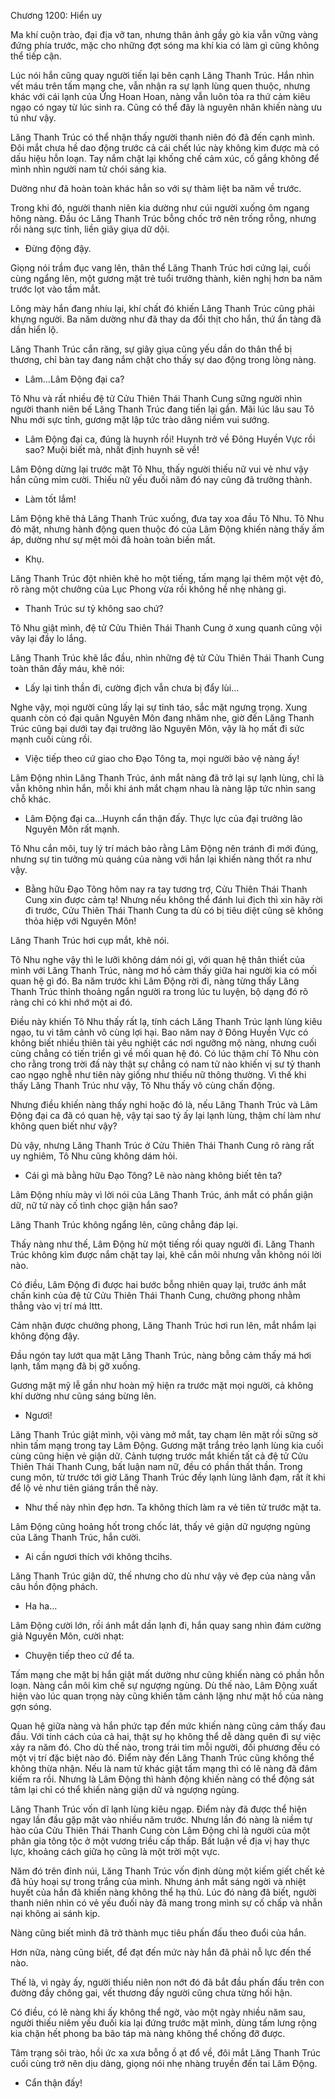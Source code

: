 




Chương 1200: Hiển uy


Ma khí cuộn trào, đại địa vỡ tan, nhưng thân ảnh gầy gò kia vẫn vững vàng đứng phía trước, mặc cho những đợt sóng ma khí kia có làm gì cũng không thể tiếp cận.

Lúc nói hắn cũng quay người tiến lại bên cạnh Lăng Thanh Trúc. Hắn nhìn vết máu trên tấm mạng che, vẫn nhận ra sự lạnh lùng quen thuộc, nhưng khác với cái lạnh của Ứng Hoan Hoan, nàng vẫn luôn tỏa ra thứ cảm kiêu ngạo có ngay từ lúc sinh ra. Cũng có thể đây là nguyên nhân khiến nàng ưu tú như vậy.

Lăng Thanh Trúc có thể nhận thấy người thanh niên đó đã đến cạnh mình. Đôi mắt chưa hề dao động trước cả cái chết lúc này không kìm được mà có dấu hiệu hỗn loạn. Tay nắm chặt lại khống chế cảm xúc, cố gắng không để mình nhìn người nam tử chói sáng kia.

Dường như đã hoàn toàn khác hẳn so với sự thảm liệt ba năm về trước.

Trong khi đó, người thanh niên kia dường như cúi người xuống ôm ngang hông nàng. Đầu óc Lăng Thanh Trúc bỗng chốc trở nên trống rỗng, nhưng rồi nàng sực tỉnh, liền giãy giụa dữ dội.

- Đừng động đậy.

Giọng nói trầm đục vang lên, thân thể Lăng Thanh Trúc hơi cứng lại, cuối cùng ngẩng lên, một gương mặt trẻ tuổi trưởng thành, kiên nghị hơn ba năm trước lọt vào tầm mắt.

Lông mày hắn đang nhíu lại, khí chất đó khiến Lăng Thanh Trúc cũng phải khựng người. Ba năm dường như đã thay da đổi thịt cho hắn, thứ ẩn tàng đã dần hiển lộ.

Lăng Thanh Trúc cắn răng, sự giãy giụa cũng yếu dần do thân thể bị thương, chỉ bàn tay đang nắm chặt cho thấy sự dao động trong lòng nàng.

- Lâm…Lâm Động đại ca?

Tô Nhu và rất nhiều đệ tử Cửu Thiên Thái Thanh Cung sững người nhìn người thanh niên bế Lăng Thanh Trúc đang tiến lại gần. Mãi lúc lâu sau Tô Nhu mới sực tỉnh, gương mặt lập tức trào dâng niềm vui sướng.

- Lâm Động đại ca, đúng là huynh rồi! Huynh trở về Đông Huyền Vực rồi sao? Muội biết mà, nhất định huynh sẽ về!

Lâm Động dừng lại trước mặt Tô Nhu, thấy người thiếu nữ vui vẻ như vậy hắn cũng mỉm cười. Thiếu nữ yếu đuối năm đó nay cũng đã trưởng thành.

- Làm tốt lắm!

Lâm Động khẽ thả Lăng Thanh Trúc xuống, đưa tay xoa đầu Tô Nhu. Tô Nhu đỏ mặt, nhưng hành động quen thuộc đó của Lâm Động khiến nàng thấy ấm áp, dường như sự mệt mỏi đã hoàn toàn biến mất.

- Khụ.

Lăng Thanh Trúc đột nhiên khẽ ho một tiếng, tấm mạng lại thêm một vệt đỏ, rõ ràng một chưởng của Lục Phong vừa rồi không hề nhẹ nhàng gì.

- Thanh Trúc sư tỷ không sao chứ?

Tô Nhu giật mình, đệ tử Cửu Thiên Thái Thanh Cung ở xung quanh cũng vội vây lại đầy lo lắng.

Lăng Thanh Trúc khẽ lắc đầu, nhìn những đệ tử Cửu Thiên Thái Thanh Cung toàn thân đầy máu, khẽ nói:

- Lấy lại tinh thần đi, cường địch vẫn chưa bị đẩy lùi…

Nghe vậy, mọi người cũng lấy lại sự tỉnh táo, sắc mặt ngưng trọng. Xung quanh còn có đại quân Nguyên Môn đang nhăm nhe, giờ đến Lăng Thanh Trúc cũng bại dưới tay đại trưởng lão Nguyên Môn, vậy là họ mất đi sức mạnh cuối cùng rồi.

- Việc tiếp theo cứ giao cho Đạo Tông ta, mọi người bảo vệ nàng ấy!

Lâm Động nhìn Lăng Thanh Trúc, ánh mắt nàng đã trở lại sự lạnh lùng, chỉ là vẫn không nhìn hắn, mỗi khi ánh mắt chạm nhau là nàng lập tức nhìn sang chỗ khác.

- Lâm Động đại ca…Huynh cẩn thận đấy. Thực lực của đại trưởng lão Nguyên Môn rất mạnh.

Tô Nhu cắn môi, tuy lý trí mách bảo rằng Lâm Động nên tránh đi mới đúng, nhưng sự tin tưởng mù quáng của nàng với hắn lại khiến nàng thốt ra như vậy.

- Bằng hữu Đạo Tông hôm nay ra tay tương trợ, Cửu Thiên Thái Thanh Cung xin được cảm tạ! Nhưng nếu không thể đánh lui địch thì xin hãy rời đi trước, Cửu Thiên Thái Thanh Cung ta dù có bị tiêu diệt cũng sẽ không thỏa hiệp với Nguyên Môn!

Lăng Thanh Trúc hơi cụp mắt, khẽ nói.

Tô Nhu nghe vậy thì le lưỡi không dám nói gì, với quan hệ thân thiết của mình với Lăng Thanh Trúc, nàng mơ hồ cảm thấy giữa hai người kia có mối quan hệ gì đó. Ba năm trước khi Lâm Động rời đi, nàng từng thấy Lăng Thanh Trúc thỉnh thoảng ngẩn người ra trong lúc tu luyện, bộ dạng đó rõ ràng chỉ có khi nhớ một ai đó.

Điều này khiến Tô Nhu thấy rất lạ, tính cách Lăng Thanh Trúc lạnh lùng kiêu ngạo, tu vi tâm cảnh vô cùng lợi hại. Bao năm nay ở Đông Huyền Vực có không biết nhiều thiên tài yêu nghiệt các nơi ngưỡng mộ nàng, nhưng cuối cùng chẳng có tiến triển gì về mối quan hệ đó. Có lúc thậm chí Tô Nhu còn cho rằng trong trời đấ này thật sự chẳng có nam tử nào khiến vị sư tỷ thanh cao ngạo nghễ như tiên này giống như thiếu nữ thông thường. Vì thế khi thấy Lăng Thanh Trúc như vậy, Tô Nhu thấy vô cùng chấn động.

Nhưng điều khiến nàng thấy nghi hoặc đó là, nếu Lăng Thanh Trúc và Lâm Động đại ca đã có quan hệ, vậy tại sao tỷ ấy lại lạnh lùng, thậm chí làm như không quen biết như vậy?

Dù vậy, nhưng Lăng Thanh Trúc ở Cửu Thiên Thái Thanh Cung rõ ràng rất uy nghiêm, Tô Nhu cũng không dám hỏi.

- Cái gì mà bằng hữu Đạo Tông? Lẽ nào nàng không biết tên ta?

Lâm Động nhíu mày vì lời nói của Lăng Thanh Trúc, ánh mắt có phần giận dữ, nữ tử này cố tình chọc giận hắn sao?

Lăng Thanh Trúc không ngẩng lên, cũng chẳng đáp lại.

Thấy nàng như thế, Lâm Động hừ một tiếng rồi quay người đi. Lăng Thanh Trúc không kìm được nắm chặt tay lại, khẽ cắn môi nhưng vẫn không nói lời nào.

Có điều, Lâm Động đi được hai bước bỗng nhiên quay lại, trước ánh mắt chấn kinh của đệ tử Cửu Thiên Thái Thanh Cung, chưởng phong nhằm thẳng vào vị trí má lttt.

Cảm nhận được chưởng phong, Lăng Thanh Trúc hơi run lên, mắt nhắm lại không động đậy.

Đầu ngón tay lướt qua mặt Lăng Thanh Trúc, nàng bỗng cảm thấy má hơi lạnh, tấm mạng đã bị gỡ xuống.

Gương mặt mỹ lễ gần như hoàn mỹ hiện ra trước mặt mọi người, cả không khí dường như cũng sáng bừng lên.

- Ngươi!

Lăng Thanh Trúc giật mình, vội vàng mở mắt, tay chạm lên mặt rồi sững sờ nhìn tấm mạng trong tay Lâm Động. Gương mặt trắng trẻo lạnh lùng kia cuối cùng cũng hiện vẻ giận dữ. Cảnh tượng trước mắt khiến tất cả đệ tử Cửu Thiên Thái Thanh Cung, bất luận nam nữ, đều có phần thất thần. Trong cung môn, từ trước tới giờ Lăng Thanh Trúc đềy lạnh lùng lãnh đạm, rất ít khi để lộ vẻ như tiên giáng trần thế này.

- Như thế này nhìn đẹp hơn. Ta không thích làm ra vẻ tiên tử trước mặt ta.

Lâm Động cũng hoảng hốt trong chốc lát, thấy vẻ giận dữ ngượng ngùng của Lăng Thanh Trúc, hắn cười.

- Ai cần ngươi thích với không thcihs.

Lăng Thanh Trúc giận dữ, thế nhưng cho dù như vậy vẻ đẹp của nàng vẫn câu hồn động phách.

- Ha ha…

Lâm Động cười lớn, rồi ánh mắt dần lạnh đi, hắn quay sang nhìn đám cường giả Nguyên Môn, cười nhạt:

- Chuyện tiếp theo cứ để ta.

Tấm mạng che mặt bị hắn giật mất dường như cũng khiến nàng có phần hỗn loạn. Nàng cắn môi kìm chế sự ngượng ngùng. Dù thế nào, Lâm Động xuất hiện vào lúc quan trọng này cũng khiến tâm cảnh lặng như mặt hồ của nàng gợn sóng.

Quan hệ giữa nàng và hắn phức tạp đến mức khiến nàng cũng cảm thấy đau đầu. Với tính cách của cả hai, thật sự họ không thể dễ dàng quên đi sự việc xảy ra năm đó. Cho dù thế nào, trong trái tim mỗi người, đối phương đều có một vị trí đặc biệt nào đó. Điểm này đến Lăng Thanh Trúc cũng không thể không thừa nhận. Nếu là nam tử khác giật tấm mạng thì có lẽ nàng đã đâm kiếm ra rồi. Nhưng là Lâm Động thì hành động khiến nàng có thể động sát tâm lại chỉ có thể khiến nàng giận dữ và ngượng ngùng.

Lăng Thanh Trúc vốn dĩ lạnh lùng kiêu ngạp. Điểm này đã được thể hiện ngay lần đầu gặp mặt vào nhiều năm trước. Nhưng lần đó nàng là niềm tự hào của Cửu Thiên Thái Thanh Cung còn Lâm Động chỉ là người của một phân gia tông tộc ở một vương triều cấp thấp. Bất luận về địa vị hay thực lực, khoảng cách giữa họ cũng là một trời một vực.

Năm đó trên đỉnh núi, Lăng Thanh Trúc vốn định dùng một kiếm giết chết kẻ đã hủy hoại sự trong trắng của mình. Nhưng ánh mắt sáng ngời và nhiệt huyết của hắn đã khiến nàng không thể hạ thủ. Lúc đó nàng đã biết, người thanh niên nhìn có vẻ yếu đuối này đã mang trong mình sự cố chấp và nhẫn nại không ai sánh kịp.

Nàng cũng biết mình đã trở thành mục tiêu phấn đấu theo đuổi của hắn.

Hơn nữa, nàng cũng biết, để đạt đến mức này hắn đã phải nỗ lực đến thế nào.

Thế là, vì ngày ấy, người thiếu niên non nớt đó đã bắt đầu phấn đấu trên con đường đầy chông gai, vết thương đầy người cũng chưa từng hối hận.

Có điều, có lẽ nàng khi ấy không thể ngờ, vào một ngày nhiều năm sau, người thiếu niêm yếu đuối kia lại đứng trước mặt mình, dùng tấm lưng rộng kia chặn hết phong ba bão táp mà nàng không thể chống đỡ được.

Tâm trạng sôi trào, hồi ức xa xưa bỗng ồ ạt đổ về, đôi mắt Lăng Thanh Trúc cuối cùng trở nên dịu dàng, giọng nói nhẹ nhàng truyền đến tai Lâm Động.

- Cẩn thận đấy!




